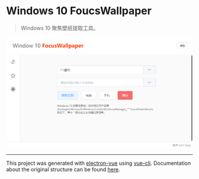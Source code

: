 # Windows 10 FoucsWallpaper

> Windows 10 聚焦壁纸提取工具。

![Windows 10 FoucsWallpaper](./screen.png)

---

This project was generated with [electron-vue](https://github.com/SimulatedGREG/electron-vue) using [vue-cli](https://github.com/vuejs/vue-cli). Documentation about the original structure can be found [here](https://simulatedgreg.gitbooks.io/electron-vue/content/index.html).

